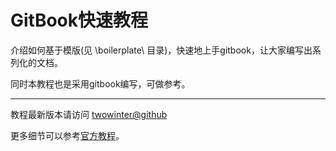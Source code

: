 # GitBook快速教程

介绍如何基于模版(见 \boilerplate\ 目录)，快速地上手gitbook，让大家编写出系列化的文档。

同时本教程也是采用gitbook编写，可做参考。  

---

教程最新版本请访问 [twowinter@github](https://github.com/twowinter/gitbook_guide)  

更多细节可以参考[官方教程](https://toolchain.gitbook.com/)。

